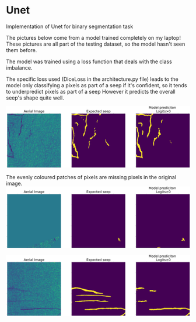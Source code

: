 # Unet
Implementation of Unet for binary segmentation task

The pictures below come from a model trained completely on my laptop!
These pictures are all part of the testing dataset, so the model hasn't seen them before.

The model was trained using a loss function that deals with the class imbalance.

 The specific loss used (DiceLoss in the architecture.py file) leads to the model only classifying a pixels as part of a seep if it's confident, so it tends to underpredict pixels as part of a seep
 However it predicts the overall seep's shape quite well.

![alt text](https://github.com/ranjit002/Unet/blob/main/imgs/comparison3.png?raw=true)

The evenly coloured patches of pixels are missing pixels in the original image.
![alt text](https://github.com/ranjit002/Unet/blob/main/imgs/comparison2.png?raw=true)

![alt text](https://github.com/ranjit002/Unet/blob/main/imgs/comparison1.png?raw=true)
